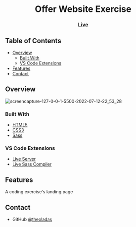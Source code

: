 <h1 align="center">Offer Website Exercise</h1>

<div align="center">
  <h3>
    <a href="https://theoladas.github.io/OfferWebsiteExercise/">
      Live
    </a>
  </h3>
</div>

## Table of Contents

- [Overview](#overview)
  - [Built With](#built-with)
  - [VS Code Extensions](#vs-code-extensions)
- [Features](#features)
- [Contact](#contact)

## Overview


![screencapture-127-0-0-1-5500-2022-07-12-22_53_28](https://user-images.githubusercontent.com/67963370/178602218-18ec77c6-fafa-4bf5-bc8b-eb4856826094.png)


### Built With

- [HTML5](https://developer.mozilla.org/en-US/docs/Glossary/HTML5)
- [CSS3](https://developer.mozilla.org/en-US/docs/Web/CSS)
- [Sass](https://sass-lang.com/)


### VS Code Extensions

- [Live Server](https://marketplace.visualstudio.com/items?itemName=ritwickdey.LiveServer)
- [Live Sass Compiler](https://marketplace.visualstudio.com/items?itemName=ritwickdey.live-sass)


## Features

A coding exercise's landing page 

## Contact

- GitHub [@theoladas](https://github.com/theoladas)







